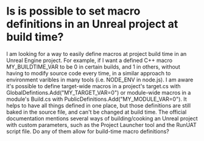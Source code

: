 
# Is is possible to set macro definitions in an Unreal project at build time?

I am looking for a way to easily define macros at project build time in an Unreal Engine project.
For example, if I want a defined C++ macro MY_BUILDTIME_VAR to be 0 in certain builds, and 1 in others, without having to modify source code every time, in a similar approach to environment varibles in many tools (i.e. NODE_ENV in node.js).
I am aware it's possible to define target-wide macros in a project's target.cs with GlobalDefintions.Add("MY_TARGET_VAR=0") or module-wide macros in a module's Build.cs with PublicDefinitions.Add("MY_MODULE_VAR=0"). It helps to have all things defined in one place, but those definitions are still baked in the source file, and can't be changed at build time.
The official documentation mentions several ways of building/cooking an Unreal project with custom parameters, such as the Project Launcher tool and the RunUAT script file. Do any of them allow for build-time macro definitions?

        